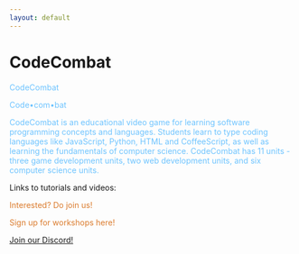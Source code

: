 ```yaml
---
layout: default
---
```


# CodeCombat


<p style="color:#6EC4FF;">CodeCombat</p>

<p style="color:#6EC4FF;">Code•com•bat</p>

<p style="color:#6EC4FF;">CodeCombat is an educational video game for learning software programming concepts and languages. Students learn to type coding languages like JavaScript, Python, HTML and CoffeeScript, as well as learning the fundamentals of computer science. CodeCombat has 11 units - three game development units, two web development units, and six computer science units.</p>

Links to tutorials and videos:

<p style="color:#DB7C2E;">Interested? Do join us!</p>

<p style="color:#DB7C2E;">Sign up for workshops here!</p>

<a class="btn brand horizontal_align" href="https://tinyurl.com/bbcs21-discord">Join our Discord!</a>


